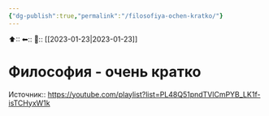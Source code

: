 ```yaml
---
{"dg-publish":true,"permalink":"/filosofiya-ochen-kratko/"}
---
```



⬆::
⬅::
📅:: [[2023-01-23\|2023-01-23]]

# Философия - очень кратко

Источник:: https://youtube.com/playlist?list=PL48Q51pndTVlCmPYB_LK1f-isTCHyxW1k
